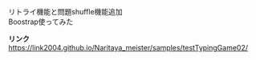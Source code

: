 リトライ機能と問題shuffle機能追加  
Boostrap使ってみた

**リンク**https://link2004.github.io/Naritaya_meister/samples/testTypingGame02/
